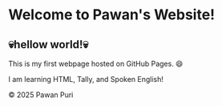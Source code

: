 <html lang="en">
<head>
  <meta charset="UTF-8" />
</head>
<body>
  <h1>Welcome to Pawan's Website!</h1>
  <h2>💀hellow world!💀</h2>
  <p>This is my first webpage hosted on GitHub Pages. 😄</p>
  <p>I am learning HTML, Tally, and Spoken English!</p>

  <footer>© 2025 Pawan Puri</footer>
</body>
</html>
